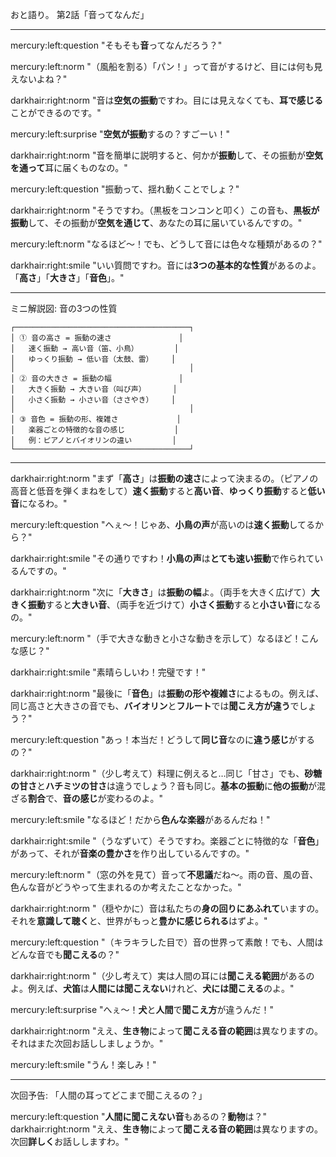 おと語り。 第2話「音ってなんだ」

---

mercury:left:question "そもそも**音**ってなんだろう？"

mercury:left:norm "（風船を割る）「パン！」って音がするけど、目には何も見えないよね？"

darkhair:right:norm "音は**空気の振動**ですわ。目には見えなくても、**耳で感じる**ことができるのです。"

mercury:left:surprise "**空気が振動**するの？すごーい！"

darkhair:right:norm "音を簡単に説明すると、何かが**振動**して、その振動が**空気を通って**耳に届くものなの。"

mercury:left:question "振動って、揺れ動くことでしょ？"

darkhair:right:norm "そうですわ。（黒板をコンコンと叩く）この音も、**黒板が振動**して、その振動が**空気を通じて**、あなたの耳に届いているんですの。"

mercury:left:norm "なるほど～！でも、どうして音には色々な種類があるの？"

darkhair:right:smile "いい質問ですわ。音には**3つの基本的な性質**があるのよ。「**高さ**」「**大きさ**」「**音色**」。"

---

ミニ解説図: 音の3つの性質
```
┌───────────────────────────────────────┐
│ ① 音の高さ = 振動の速さ               │
│   速く振動 → 高い音（笛、小鳥）        │
│   ゆっくり振動 → 低い音（太鼓、雷）    │
│                                       │
│ ② 音の大きさ = 振動の幅               │
│   大きく振動 → 大きい音（叫び声）      │
│   小さく振動 → 小さい音（ささやき）    │
│                                       │
│ ③ 音色 = 振動の形、複雑さ             │
│   楽器ごとの特徴的な音の感じ           │
│   例：ピアノとバイオリンの違い         │
└───────────────────────────────────────┘
```

---

darkhair:right:norm "まず「**高さ**」は**振動の速さ**によって決まるの。（ピアノの高音と低音を弾くまねをして）**速く振動**すると**高い音**、**ゆっくり振動**すると**低い音**になるわ。"

mercury:left:question "へぇ～！じゃあ、**小鳥の声**が高いのは**速く振動**してるから？"

darkhair:right:smile "その通りですわ！**小鳥の声**は**とても速い振動**で作られているんですの。"

darkhair:right:norm "次に「**大きさ**」は**振動の幅**よ。（両手を大きく広げて）**大きく振動**すると**大きい音**、（両手を近づけて）**小さく振動**すると**小さい音**になるの。"

mercury:left:norm "（手で大きな動きと小さな動きを示して）なるほど！こんな感じ？"

darkhair:right:smile "素晴らしいわ！完璧です！"

darkhair:right:norm "最後に「**音色**」は**振動の形や複雑さ**によるもの。例えば、同じ高さと大きさの音でも、**バイオリン**と**フルート**では**聞こえ方が違う**でしょう？"

mercury:left:question "あっ！本当だ！どうして**同じ音**なのに**違う感じ**がするの？"

darkhair:right:norm "（少し考えて）料理に例えると…同じ「甘さ」でも、**砂糖の甘さ**と**ハチミツの甘さ**は違うでしょう？音も同じ。**基本の振動**に**他の振動**が混ざる**割合**で、**音の感じ**が変わるのよ。"

mercury:left:smile "なるほど！だから**色んな楽器**があるんだね！"

darkhair:right:smile "（うなずいて）そうですわ。楽器ごとに特徴的な「**音色**」があって、それが**音楽の豊かさ**を作り出しているんですの。"

mercury:left:norm "（窓の外を見て）音って**不思議**だね〜。雨の音、風の音、色んな音がどうやって生まれるのか考えたことなかった。"

darkhair:right:norm "（穏やかに）音は私たちの**身の回りにあふれて**いますの。それを**意識して聴く**と、世界がもっと**豊かに感じられる**はずよ。"

mercury:left:question "（キラキラした目で）音の世界って素敵！でも、人間はどんな音でも**聞こえる**の？"

darkhair:right:norm "（少し考えて）実は人間の耳には**聞こえる範囲**があるのよ。例えば、**犬笛**は**人間には聞こえない**けれど、**犬には聞こえる**のよ。"

mercury:left:surprise "へぇ～！**犬**と**人間**で**聞こえ方**が違うんだ！"

darkhair:right:norm "ええ、**生き物**によって**聞こえる音の範囲**は異なりますの。それはまた次回お話ししましょうか。"

mercury:left:smile "うん！楽しみ！"

---

次回予告: 「人間の耳ってどこまで聞こえるの？」

mercury:left:question "**人間に聞こえない音**もあるの？**動物**は？"
darkhair:right:norm "ええ、**生き物**によって**聞こえる音の範囲**は異なりますの。次回**詳しく**お話ししますわ。"
